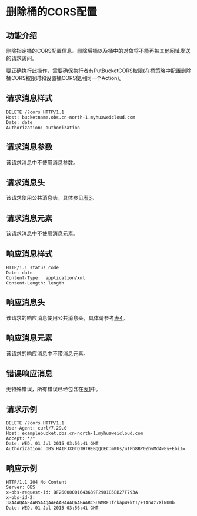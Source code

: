 # 删除桶的CORS配置<a name="ZH-CN_TOPIC_0100846773"></a>

## 功能介绍<a name="section5584184924715"></a>

删除指定桶的CORS配置信息。删除后桶以及桶中的对象将不能再被其他网址发送的请求访问。

要正确执行此操作，需要确保执行者有PutBucketCORS权限\(在桶策略中配置删除桶CORS权限时和设置桶CORS使用同一个Action\)。

## 请求消息样式<a name="section47741860"></a>

```
DELETE /?cors HTTP/1.1 
Host: bucketname.obs.cn-north-1.myhuaweicloud.com 
Date: date
Authorization: authorization
```

## 请求消息参数<a name="section27023556"></a>

该请求消息中不使用消息参数。

## 请求消息头<a name="section41885417"></a>

该请求使用公共消息头，具体参见[表3](REST-API介绍.md#table25197309)。

## 请求消息元素<a name="section41424434"></a>

该请求消息中不使用消息元素。

## 响应消息样式<a name="section37275594"></a>

```
HTTP/1.1 status_code
Date: date
Content-Type:  application/xml 
Content-Length: length
```

## 响应消息头<a name="section67044897"></a>

该请求的响应消息使用公共消息头，具体请参考[表4](REST-API介绍.md#d0e686)。

## 响应消息元素<a name="section66533169"></a>

该请求的响应消息中不带消息元素。

## 错误响应消息<a name="section61927609"></a>

无特殊错误，所有错误已经包含在[表1](错误码列表.md#d0e843)中。

## 请求示例<a name="section14482163815396"></a>

```
DELETE /?cors HTTP/1.1
User-Agent: curl/7.29.0
Host: examplebucket.obs.cn-north-1.myhuaweicloud.com
Accept: */*
Date: WED, 01 Jul 2015 03:56:41 GMT
Authorization: OBS H4IPJX0TQTHTHEBQQCEC:mKUs/uIPb8BP0ZhvMd4wEy+EbiI=
```

## 响应示例<a name="section76081155815"></a>

```
HTTP/1.1 204 No Content
Server: OBS
x-obs-request-id: BF26000001643639F290185BB27F793A
x-obs-id-2: 32AAAQAAEAABSAAgAAEAABAAAQAAEAABCSLWMRFJfckapW+ktT/+1AnAz7XlNU0b
Date: WED, 01 Jul 2015 03:56:41 GMT
```

